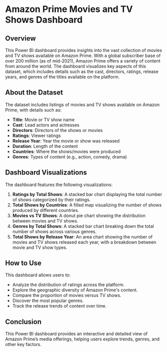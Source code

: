 
# Amazon Prime Movies and TV Shows Dashboard

## Overview
This Power BI dashboard provides insights into the vast collection of movies and TV shows available on Amazon Prime. With a global subscriber base of over 200 million (as of mid-2021), Amazon Prime offers a variety of content from around the world. The dashboard visualizes key aspects of this dataset, which includes details such as the cast, directors, ratings, release years, and genres of the titles available on the platform.

## About the Dataset
The dataset includes listings of movies and TV shows available on Amazon Prime, with details such as:
- **Title**: Movie or TV show name
- **Cast**: Lead actors and actresses
- **Directors**: Directors of the shows or movies
- **Ratings**: Viewer ratings
- **Release Year**: Year the movie or show was released
- **Duration**: Length of the content
- **Countries**: Where the shows/movies were produced
- **Genres**: Types of content (e.g., action, comedy, drama)

## Dashboard Visualizations
The dashboard features the following visualizations:
1. **Ratings by Total Shows**: A stacked bar chart displaying the total number of shows categorized by their ratings.
2. **Total Shows by Countries**: A filled map visualizing the number of shows produced by different countries.
3. **Movies vs TV Shows**: A donut pie chart showing the distribution between movies and TV shows.
4. **Genres by Total Shows**: A stacked bar chart breaking down the total number of shows across various genres.
5. **Total Shows by Release Year**: An area chart showing the number of movies and TV shows released each year, with a breakdown between movie and TV show types.

## How to Use
This dashboard allows users to:
- Analyze the distribution of ratings across the platform.
- Explore the geographic diversity of Amazon Prime's content.
- Compare the proportion of movies versus TV shows.
- Discover the most popular genres.
- Track the release trends of content over time.

## Conclusion
This Power BI dashboard provides an interactive and detailed view of Amazon Prime’s media offerings, helping users explore trends, genres, and other key factors.
